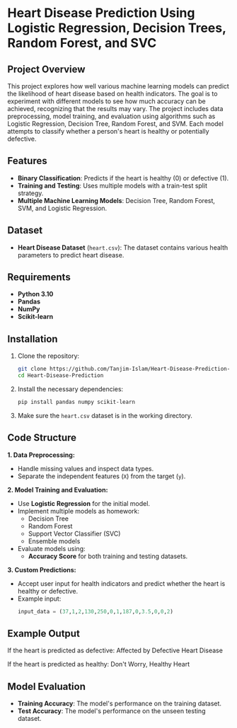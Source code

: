 # Heart Disease Prediction Using Logistic Regression, Decision Trees, Random Forest, and SVC

## Project Overview

This project explores how well various machine learning models can predict the likelihood of heart disease based on health indicators. The goal is to experiment with different models to see how much accuracy can be achieved, recognizing that the results may vary. The project includes data preprocessing, model training, and evaluation using algorithms such as Logistic Regression, Decision Tree, Random Forest, and SVM. Each model attempts to classify whether a person's heart is healthy or potentially defective.

## Features

- **Binary Classification**: Predicts if the heart is healthy (0) or defective (1).
- **Training and Testing**: Uses multiple models with a train-test split strategy.
- **Multiple Machine Learning Models**: Decision Tree, Random Forest, SVM, and Logistic Regression.

## Dataset

- **Heart Disease Dataset** (`heart.csv`): The dataset contains various health parameters to predict heart disease.

## Requirements

- **Python 3.10**
- **Pandas**
- **NumPy**
- **Scikit-learn**

## Installation

1. Clone the repository:

    ```bash
    git clone https://github.com/Tanjim-Islam/Heart-Disease-Prediction-Using-Logistic-Regression-Decision-Trees-Random-Forest-and-SVC.git
    cd Heart-Disease-Prediction
    ```

2. Install the necessary dependencies:

    ```bash
    pip install pandas numpy scikit-learn
    ```

3. Make sure the `heart.csv` dataset is in the working directory.

## Code Structure

**1. Data Preprocessing:**
   - Handle missing values and inspect data types.
   - Separate the independent features (`X`) from the target (`y`).

**2. Model Training and Evaluation:**
   - Use **Logistic Regression** for the initial model.
   - Implement multiple models as homework:
     - Decision Tree
     - Random Forest
     - Support Vector Classifier (SVC)
     - Ensemble models
   - Evaluate models using:
     - **Accuracy Score** for both training and testing datasets.

**3. Custom Predictions:**
   - Accept user input for health indicators and predict whether the heart is healthy or defective.
   - Example input:
     ```python
     input_data = (37,1,2,130,250,0,1,187,0,3.5,0,0,2)
     ```

## Example Output

If the heart is predicted as defective:
Affected by Defective Heart Disease


If the heart is predicted as healthy:
Don't Worry, Healthy Heart


## Model Evaluation

- **Training Accuracy**: The model's performance on the training dataset.
- **Test Accuracy**: The model's performance on the unseen testing dataset.
